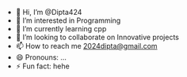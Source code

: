 - 👋 Hi, I’m @Dipta424
- 👀 I’m interested in  Programming
- 🌱 I’m currently learning cpp 
- 💞️ I’m looking to collaborate on Innovative projects
- 📫 How to reach me 2024dipta@gmail.com
- 😄 Pronouns: ...
- ⚡ Fun fact: hehe

<!---
Dipta424/Dipta424 is a ✨ special ✨ repository because its `README.md` (this file) appears on your GitHub profile.
You can click the Preview link to take a look at your changes.
--->
